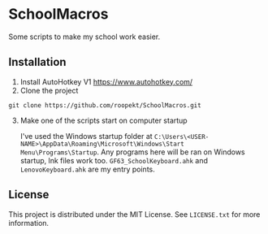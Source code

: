 # SchoolMacros 

Some scripts to make my school work easier.

## Installation 

1. Install AutoHotkey V1
  https://www.autohotkey.com/
2. Clone the project
  ```shell
  git clone https://github.com/roopekt/SchoolMacros.git
  ```
3. Make one of the scripts start on computer startup

    I've used the Windows startup folder at
    `C:\Users\<USER-NAME>\AppData\Roaming\Microsoft\Windows\Start Menu\Programs\Startup`.
    Any programs here will be ran on Windows startup, lnk files work too.
    `GF63_SchoolKeyboard.ahk` and `LenovoKeyboard.ahk` are my entry points.

## License 

This project is distributed under the MIT License. See `LICENSE.txt` for more information.
